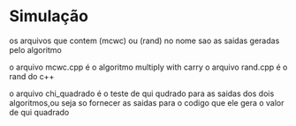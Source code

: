 # Simulação

os arquivos que contem (mcwc) ou (rand) no nome sao as saidas geradas pelo algoritmo

o arquivo mcwc.cpp é o algoritmo multiply with carry
o arquivo rand.cpp é o rand do c++

o arquivo chi_quadrado é o teste de qui qudrado para as saidas dos dois algoritmos,ou seja so fornecer as saidas para o codigo que ele gera o valor de qui quadrado
